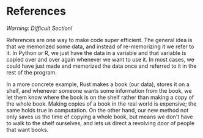 # References

*Warning: Difficult Section!*

References are one way to make code super efficient. The general idea is that we memorized some data, and instead of re-memorizing it we refer to it. In Python or R, we just have the data in a variable and that variable is copied over and over again whenever we want to use it. In most cases, we could have just made and memorized the data once and referred to it in the rest of the program.

In a more concrete example, Rust makes a book (our data), stores it on a shelf, and whenever someone wants some information from the book, we let them know where the book is on the shelf rather than making a copy of the whole book. Making copies of a book in the real world is expensive; the same holds true in computation. On the other hand, our new method not only saves us the time of copying a whole book, but means we don't have to walk to the shelf ourselves, and lets us direct a revolving door of people that want books.


